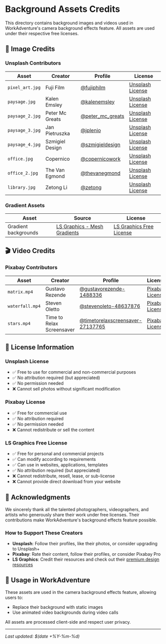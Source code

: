 # Background Assets Credits

This directory contains background images and videos used in WorkAdventure's camera background effects feature. All assets are used under their respective free licenses.

## 📸 Image Credits

### Unsplash Contributors

| Asset | Creator | Profile | License |
|-------|---------|---------|---------|
| `pixel_art.jpg` | Fuji Film | [@fujiphilm](https://unsplash.com/fr/@fujiphilm) | [Unsplash License](https://unsplash.com/license) |
| `paysage.jpg` | Kalen Emsley | [@kalenemsley](https://unsplash.com/fr/@kalenemsley) | [Unsplash License](https://unsplash.com/license) |
| `paysage_2.jpg` | Peter Mc Greats | [@peter_mc_greats](https://unsplash.com/fr/@peter_mc_greats) | [Unsplash License](https://unsplash.com/license) |
| `paysage_3.jpg` | Jan Pietruszka | [@jplenio](https://unsplash.com/fr/@jplenio) | [Unsplash License](https://unsplash.com/license) |
| `paysage_4.jpg` | Szmigiel Design | [@szmigieldesign](https://unsplash.com/fr/@szmigieldesign) | [Unsplash License](https://unsplash.com/license) |
| `office.jpg` | Copernico | [@copernicowork](https://unsplash.com/de/@copernicowork) | [Unsplash License](https://unsplash.com/license) |
| `office_2.jpg` | The Van Egmond | [@thevanegmond](https://unsplash.com/fr/@thevanegmond) | [Unsplash License](https://unsplash.com/license) |
| `library.jpg` | Zetong Li | [@zetong](https://unsplash.com/fr/@zetong) | [Unsplash License](https://unsplash.com/license) |

### Gradient Assets

| Asset | Source | License |
|-------|--------|---------|
| Gradient backgrounds | [LS Graphics - Mesh Gradients](https://www.ls.graphics/products/mesh-gradients) | [LS Graphics Free License](https://lstore.graphics) |

## 🎬 Video Credits

### Pixabay Contributors

| Asset | Creator | Profile | License |
|-------|---------|---------|---------|
| `matrix.mp4` | Gustavo Rezende | [@gustavorezende-1488336](https://pixabay.com/fr/users/gustavorezende-1488336/) | [Pixabay License](https://pixabay.com/service/license/) |
| `waterfall.mp4` | Steven Oletto | [@stevenoleto-48637876](https://pixabay.com/fr/users/stevenoleto-48637876/) | [Pixabay License](https://pixabay.com/service/license/) |
| `stars.mp4` | Time to Relax Screensaver | [@timetorelaxscreensaver-27137765](https://pixabay.com/fr/users/timetorelaxscreensaver-27137765/) | [Pixabay License](https://pixabay.com/service/license/) |

## 📄 License Information

### Unsplash License
- ✅ Free to use for commercial and non-commercial purposes
- ✅ No attribution required (but appreciated)
- ✅ No permission needed
- ❌ Cannot sell photos without significant modification

### Pixabay License
- ✅ Free for commercial use
- ✅ No attribution required
- ✅ No permission needed
- ❌ Cannot redistribute or sell the content

### LS Graphics Free License
- ✅ Free for personal and commercial projects
- ✅ Can modify according to requirements
- ✅ Can use in websites, applications, templates
- ✅ No attribution required (but appreciated)
- ❌ Cannot redistribute, resell, lease, or sub-license
- ❌ Cannot provide direct download from your website

## 🙏 Acknowledgments

We sincerely thank all the talented photographers, videographers, and artists who generously share their work under free licenses. Their contributions make WorkAdventure's background effects feature possible.

### How to Support These Creators

- **Unsplash**: Follow their profiles, like their photos, or consider upgrading to Unsplash+
- **Pixabay**: Rate their content, follow their profiles, or consider Pixabay Pro
- **LS Graphics**: Credit their resources and check out their [premium design resources](https://lstore.graphics)

## 📝 Usage in WorkAdventure

These assets are used in the camera background effects feature, allowing users to:
- Replace their background with static images
- Use animated video backgrounds during video calls

All assets are processed client-side and respect user privacy.

---

*Last updated: $(date +%Y-%m-%d)*
